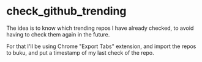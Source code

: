 # check_github_trending

The idea is to know which trending repos I have already checked, to avoid having to check them again in the future.

For that I'll be using Chrome "Export Tabs" extension, and import the repos to buku, and put a timestamp of my last check of the repo.
